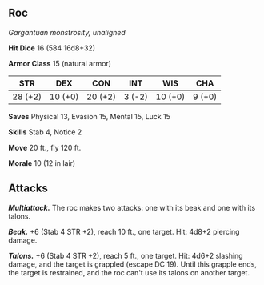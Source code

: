 ## Roc

*Gargantuan monstrosity, unaligned*

**Hit Dice** 16 (584 16d8+32)

**Armor Class** 15 (natural armor)

| STR     | DEX     | CON     | INT     | WIS     | CHA     |
|---------|---------|---------|---------|---------|---------|
| 28 (+2) | 10 (+0) | 20 (+2) |  3 (-2) | 10 (+0) |  9 (+0) |

**Saves** Physical 13, Evasion 15, Mental 15, Luck 15

**Skills** Stab 4, Notice 2

**Move** 20 ft., fly 120 ft.

**Morale** 10 (12 in lair)

## Attacks

***Multiattack.*** The roc makes two attacks: one with its beak and one with its talons.

***Beak.*** +6 (Stab 4 STR +2), reach 10 ft., one target. Hit: 4d8+2 piercing damage.

***Talons.*** +6 (Stab 4 STR +2), reach 5 ft., one target. Hit: 4d6+2 slashing damage, and the target is grappled (escape DC 19). Until this grapple ends, the target is restrained, and the roc can't use its talons on another target.

